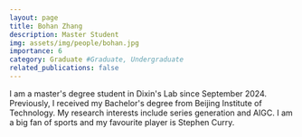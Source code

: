 ```yaml
---
layout: page
title: Bohan Zhang
description: Master Student
img: assets/img/people/bohan.jpg
importance: 6
category: Graduate #Graduate, Undergraduate 
related_publications: false
---
```


I am a master's degree student in Dixin's Lab since September 2024. Previously, I received my Bachelor's degree from Beijing Institute of Technology. My research interests include series generation and AIGC. I am a big fan of sports and my favourite player is Stephen Curry.